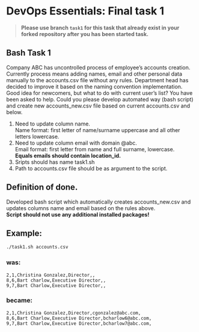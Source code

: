 # DevOps Essentials: Final task 1

> **Please use branch `task1` for this task that already exist in your forked repository after you has been started task.**

## Bash Task 1

Company ABC has uncontrolled process of employee’s accounts creation. Currently process means
adding names, email and other personal data manually to the accounts.csv file without any rules.
Department head has decided to improve it based on the naming convention implementation. Good
idea for newcomers, but what to do with current user’s list? You have been asked to help. Could you please
develop automated way (bash script) and create new accounts_new.csv file based on current
accounts.csv and below.
1) Need to update column name.\
Name format: first letter of name/surname uppercase and all other letters lowercase.
2) Need to update column email with domain @abc.\
Email format: first letter from name and full surname, lowercase.\
**Equals emails should contain location_id.**
3) Sripts should has name task1.sh
4) Path to accounts.csv file should be as argument to the script.
## Definition of done.
Developed bash script which automatically creates accounts_new.csv and updates columns name and
email based on the rules above.\
**Script should not use any additional installed packages!**

## Example:
```bash
./task1.sh accounts.csv
```
### was:
```csv
2,1,Christina Gonzalez,Director,,
8,6,Bart charlow,Executive Director,,
9,7,Bart Charlow,Executive Director,,
```
### became:
```csv
2,1,Christina Gonzalez,Director,cgonzalez@abc.com,
8,6,Bart Charlow,Executive Director,bcharlow6@abc.com,
9,7,Bart Charlow,Executive Director,bcharlow7@abc.com,
```